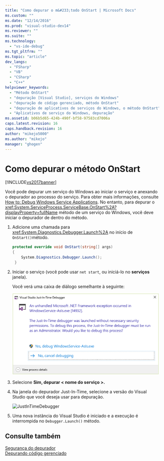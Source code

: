 ```yaml
---
title: "Como depurar o m&#233;todo OnStart | Microsoft Docs"
ms.custom: ""
ms.date: "12/14/2016"
ms.prod: "visual-studio-dev14"
ms.reviewer: ""
ms.suite: ""
ms.technology: 
  - "vs-ide-debug"
ms.tgt_pltfrm: ""
ms.topic: "article"
dev_langs: 
  - "FSharp"
  - "VB"
  - "CSharp"
  - "C++"
helpviewer_keywords: 
  - "Método OnStart"
  - "depuração [Visual Studio], serviços do Windows"
  - "depuração de código gerenciado, método OnStart"
  - "depuração de aplicativos de serviços do Windows, o método OnStart"
  - "Aplicativos de serviço do Windows, depuração"
ms.assetid: b06b5d65-424b-490f-bf58-97583cd7006a
caps.latest.revision: 16
caps.handback.revision: 16
author: "mikejo5000"
ms.author: "mikejo"
manager: "ghogen"
---
```

# Como depurar o m&#233;todo OnStart
[!INCLUDE[vs2017banner](../code-quality/includes/vs2017banner.md)]

Você pode depurar um serviço do Windows ao iniciar o serviço e anexando o depurador ao processo do serviço. Para obter mais informações, consulte [How to: Debug Windows Service Applications](../Topic/How%20to:%20Debug%20Windows%20Service%20Applications.md). No entanto, para depurar o <xref:System.ServiceProcess.ServiceBase.OnStart%2A?displayProperty=fullName> método de um serviço do Windows, você deve iniciar o depurador de dentro do método.  
  
1.  Adicione uma chamada para <xref:System.Diagnostics.Debugger.Launch%2A> no início de `OnStart()`método.  
  
    ```c#  
    protected override void OnStart(string[] args)  
    {  
        System.Diagnostics.Debugger.Launch();  
     }  
    ```  
  
2.  Iniciar o serviço \(você pode usar `net start`, ou iniciá\-lo no **serviços** janela\).  
  
     Você verá uma caixa de diálogo semelhante à seguinte:  
  
     ![OnStartDebug](../debugger/media/onstartdebug.png "OnStartDebug")  
  
3.  Selecione **Sim, depurar \< nome do serviço \>.**  
  
4.  Na janela do depurador Just\-In\-Time, selecione a versão do Visual Studio que você deseja usar para depuração.  
  
     ![JustInTimeDebugger](../debugger/media/justintimedebugger.png "JustInTimeDebugger")  
  
5.  Uma nova instância do Visual Studio é iniciado e a execução é interrompida no `Debugger.Launch()` método.  
  
## Consulte também  
 [Segurança do depurador](../debugger/debugger-security.md)   
 [Depurando código gerenciado](../debugger/debugging-managed-code.md)